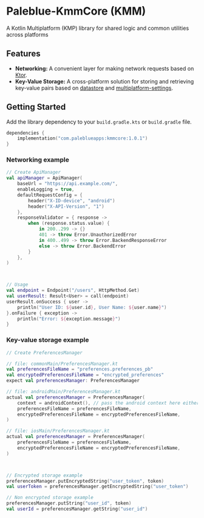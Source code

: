 # Paleblue-KmmCore (KMM)

A Kotlin Multiplatform (KMP) library for shared logic and common utilities across platforms

## Features

-   **Networking:** A convenient layer for making network requests based on [Ktor](https://ktor.io/).
-   **Key-Value Storage:** A cross-platform solution for storing and retrieving key-value pairs based on [datastore](https://developer.android.com/topic/libraries/architecture/datastore) and [multiplatform-settings](https://github.com/russhwolf/multiplatform-settings).

## Getting Started

Add the library dependency to your `build.gradle.kts` or `build.gradle` file.
```kotlin
dependencies {
    implementation("com.paleblueapps:kmmcore:1.0.1")
}
```

### Networking example
```kotlin
// Create ApiManager
val apiManager = ApiManager(
    baseUrl = "https://api.example.com/",
    enableLogging = true,
    defaultRequestConfig = {
        header("X-ID-device", "android")
        header("X-API-Version", "1")
    },
    responseValidator = { response ->
        when (response.status.value) {
            in 200..299 -> {}
            401 -> throw Error.UnauthorizedError
            in 400..499 -> throw Error.BackendResponseError
            else -> throw Error.BackendError
        }
    },
)



// Usage
val endpoint = Endpoint("/users", HttpMethod.Get)
val userResult: Result<User> = call(endpoint)
userResult.onSuccess { user ->
    println("User ID: ${user.id}, User Name: ${user.name}")
}.onFailure { exception ->
    println("Error: ${exception.message}")
}
```

### Key-value storage example
```kotlin
// Create PreferencesManager

// file: commonMain/PreferencesManager.kt
val preferencesFileName = "preferences.preferences_pb"
val encryptedPreferencesFileName = "encrypted_preferences"
expect val preferencesManager: PreferencesManager

// file: androidMain/PreferencesManager.kt
actual val preferencesManager = PreferencesManager(
    context = androidContext(), // pass the android context here either manually or using DI framework
    preferencesFileName = preferencesFileName,
    encryptedPreferencesFileName = encryptedPreferencesFileName,
)

// file: iosMain/PreferencesManager.kt
actual val preferencesManager = PreferencesManager(
    preferencesFileName = preferencesFileName,
    encryptedPreferencesFileName = encryptedPreferencesFileName,
)



// Encrypted storage example
preferencesManager.putEncryptedString("user_token", token)
val userToken = preferencesManager.getEncryptedString("user_token")

// Non encrypted storage example
preferencesManager.putString("user_id", token)
val userId = preferencesManager.getString("user_id")
```